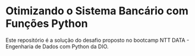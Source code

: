 # Otimizando o Sistema Bancário com Funções Python

Este repositório é a solução do desafio proposto no bootcamp NTT DATA - Engenharia de Dados com Python da DIO.
